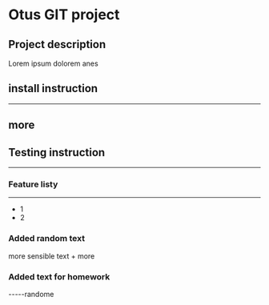 # Otus GIT project

## Project description
Lorem ipsum dolorem anes

## install instruction
----------

## more


## Testing instruction
----------

### Feature listy
--------
- 1
- 2

### Added random text
more sensible text + more


### Added text for homework
-----randome